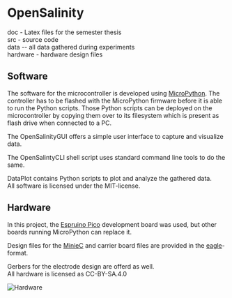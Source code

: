 # OpenSalinity

doc - Latex files for the semester thesis  
src - source code  
data -- all data gathered during experiments  
hardware - hardware design files  

## Software

The software for the microcontroller is developed using [MicroPython](micropython.org). The controller has to be flashed with the MicroPython firmware before it is able to run the Python scripts. Those Python scripts can be deployed on the microcontroller by copying them over to its filesystem which is present as flash drive when connected to a PC.  

The OpenSalinityGUI offers a simple user interface to capture and visualize data.  

The OpenSalintyCLI shell script uses standard command line tools to do the same.  

DataPlot contains Python scripts to plot and analyze the gathered data.  
All software is licensed under the MIT-license.

## Hardware

In this project, the [Espruino Pico](espruino.com) development board was used, but other boards running MicroPython can replace it.  

Design files for the [MinieC](sparkyswidgets.com) and carrier board files are provided in the [eagle](cadsoft.io)-format.  

Gerbers for the electrode design are offerd as well.  
All hardware is licensed as CC-BY-SA.4.0

![Hardware](https://gitlab.lrz.de/turbinenreiter/OpenSalinity/blob/master/compsys.jpg)
